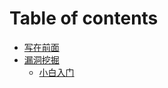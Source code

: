 # Table of contents

* [写在前面](README.md)
* [漏洞挖掘](lou-dong-wa-jue/README.md)
  * [小白入门](lou-dong-wa-jue/xiao-bai-ru-men.md)

